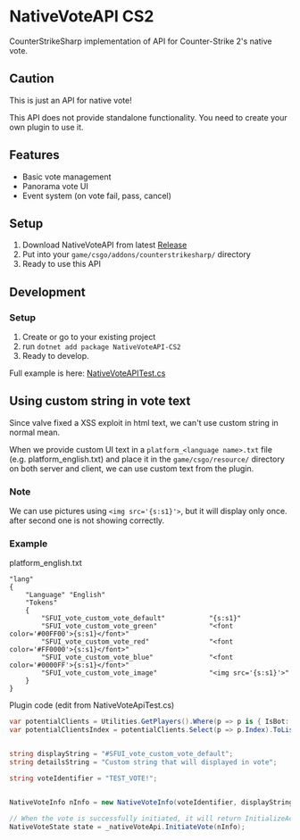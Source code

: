 ﻿# NativeVoteAPI CS2

CounterStrikeSharp implementation of API for Counter-Strike 2's native vote.

## Caution

This is just an API for native vote!

This API does not provide standalone functionality. You need to create your own plugin to use it.


## Features

- Basic vote management
- Panorama vote UI
- Event system (on vote fail, pass, cancel)

## Setup

1. Download NativeVoteAPI from latest [Release](https://github.com/fltuna/NativeVoteAPI-CS2/releases/latest)
2. Put into your `game/csgo/addons/counterstrikesharp/` directory
3. Ready to use this API

## Development

### Setup

1. Create or go to your existing project
2. run `dotnet add package NativeVoteAPI-CS2`
3. Ready to develop.

Full example is here: [NativeVoteAPITest.cs](NativeVoteAPITest/NativeVoteApiTest.cs)



## Using custom string in vote text

Since valve fixed a XSS exploit in html text, we can't use custom string in normal mean.

When we provide custom UI text in a `platform_<language name>.txt` file (e.g. platform_english.txt) and place it in the `game/csgo/resource/` directory on both server and client, we can use custom text from the plugin.

### Note

We can use pictures using `<img src='{s:s1}'>`, but it will display only once. after second one is not showing correctly.

### Example

platform_english.txt

```
"lang"
{
    "Language" "English" 
    "Tokens"
    {
        "SFUI_vote_custom_vote_default"           "{s:s1}"
        "SFUI_vote_custom_vote_green"             "<font color='#00FF00'>{s:s1}</font>"
        "SFUI_vote_custom_vote_red"               "<font color='#FF0000'>{s:s1}</font>"
        "SFUI_vote_custom_vote_blue"              "<font color='#0000FF'>{s:s1}</font>"
        "SFUI_vote_custom_vote_image"             "<img src='{s:s1}'>"
    }
}
```

Plugin code (edit from NativeVoteApiTest.cs)
```csharp
var potentialClients = Utilities.GetPlayers().Where(p => p is { IsBot: false, IsHLTV: false }).ToList();
var potentialClientsIndex = potentialClients.Select(p => p.Index).ToList();


string displayString = "#SFUI_vote_custom_vote_default";
string detailsString = "Custom string that will displayed in vote";

string voteIdentifier = "TEST_VOTE!";


NativeVoteInfo nInfo = new NativeVoteInfo(voteIdentifier, displayString ,detailsString, potentialClientsIndex, VoteThresholdType.AbsoluteValue, 0.5F, 5.0F);

// When the vote is successfully initiated, it will return InitializeAccepted.
NativeVoteState state = _nativeVoteApi.InitiateVote(nInfo);
```